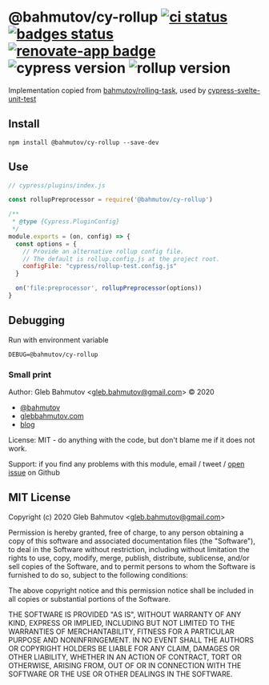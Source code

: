# @bahmutov/cy-rollup [![ci status][ci image]][ci url] [![badges status][badges image]][badges url] [![renovate-app badge][renovate-badge]][renovate-app] ![cypress version](https://img.shields.io/badge/cypress-4.12.1-brightgreen) ![rollup version](https://img.shields.io/badge/rollup-2.28.2-brightgreen)

Implementation copied from [bahmutov/rolling-task](https://github.com/bahmutov/rolling-task), used by [cypress-svelte-unit-test](https://github.com/bahmutov/cypress-svelte-unit-test)

## Install

```
npm install @bahmutov/cy-rollup --save-dev
```

## Use

```js
// cypress/plugins/index.js

const rollupPreprocessor = require('@bahmutov/cy-rollup')

/**
 * @type {Cypress.PluginConfig}
 */
module.exports = (on, config) => {
  const options = {
    // Provide an alternative rollup config file.
    // The default is rollup.config.js at the project root.
    configFile: "cypress/rollup-test.config.js"
  }

  on('file:preprocessor', rollupPreprocessor(options))
}
```

## Debugging

Run with environment variable

```
DEBUG=@bahmutov/cy-rollup
```

### Small print

Author: Gleb Bahmutov &lt;gleb.bahmutov@gmail.com&gt; &copy; 2020

* [@bahmutov](https://twitter.com/bahmutov)
* [glebbahmutov.com](https://glebbahmutov.com)
* [blog](https://glebbahmutov.com/blog)

License: MIT - do anything with the code, but don't blame me if it does not work.

Support: if you find any problems with this module, email / tweet /
[open issue](https://github.com/bahmutov/cy-rollup/issues) on Github

## MIT License

Copyright (c) 2020 Gleb Bahmutov &lt;gleb.bahmutov@gmail.com&gt;

Permission is hereby granted, free of charge, to any person
obtaining a copy of this software and associated documentation
files (the "Software"), to deal in the Software without
restriction, including without limitation the rights to use,
copy, modify, merge, publish, distribute, sublicense, and/or sell
copies of the Software, and to permit persons to whom the
Software is furnished to do so, subject to the following
conditions:

The above copyright notice and this permission notice shall be
included in all copies or substantial portions of the Software.

THE SOFTWARE IS PROVIDED "AS IS", WITHOUT WARRANTY OF ANY KIND,
EXPRESS OR IMPLIED, INCLUDING BUT NOT LIMITED TO THE WARRANTIES
OF MERCHANTABILITY, FITNESS FOR A PARTICULAR PURPOSE AND
NONINFRINGEMENT. IN NO EVENT SHALL THE AUTHORS OR COPYRIGHT
HOLDERS BE LIABLE FOR ANY CLAIM, DAMAGES OR OTHER LIABILITY,
WHETHER IN AN ACTION OF CONTRACT, TORT OR OTHERWISE, ARISING
FROM, OUT OF OR IN CONNECTION WITH THE SOFTWARE OR THE USE OR
OTHER DEALINGS IN THE SOFTWARE.

[ci image]: https://github.com/bahmutov/cy-rollup/workflows/ci/badge.svg?branch=master
[ci url]: https://github.com/bahmutov/cy-rollup/actions
[badges image]: https://github.com/bahmutov/cy-rollup/workflows/badges/badge.svg?branch=master
[badges url]: https://github.com/bahmutov/cy-rollup/actions
[renovate-badge]: https://img.shields.io/badge/renovate-app-blue.svg
[renovate-app]: https://renovateapp.com/
